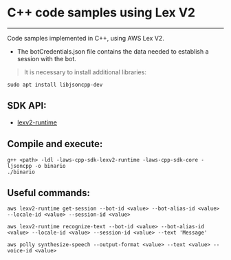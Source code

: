 # C++ code samples using Lex V2
-----------------------------

Code samples implemented in C++, using AWS Lex V2. 
* The botCredentials.json file contains the data needed to establish a session with the bot.

> It is necessary to install additional libraries:
~~~
sudo apt install libjsoncpp-dev
~~~

## SDK API:
* [lexv2-runtime](https://sdk.amazonaws.com/cpp/api/LATEST/class_aws_1_1_lex_runtime_v2_1_1_lex_runtime_v2_client.html)

## Compile and execute:
~~~
g++ <path> -ldl -laws-cpp-sdk-lexv2-runtime -laws-cpp-sdk-core -ljsoncpp -o binario
./binario
~~~

## Useful commands:
~~~
aws lexv2-runtime get-session --bot-id <value> --bot-alias-id <value> --locale-id <value> --session-id <value>
~~~
~~~
aws lexv2-runtime recognize-text --bot-id <value> --bot-alias-id <value> --locale-id <value> --session-id <value> --text 'Message'
~~~
~~~
aws polly synthesize-speech --output-format <value> --text <value> --voice-id <value>
~~~
